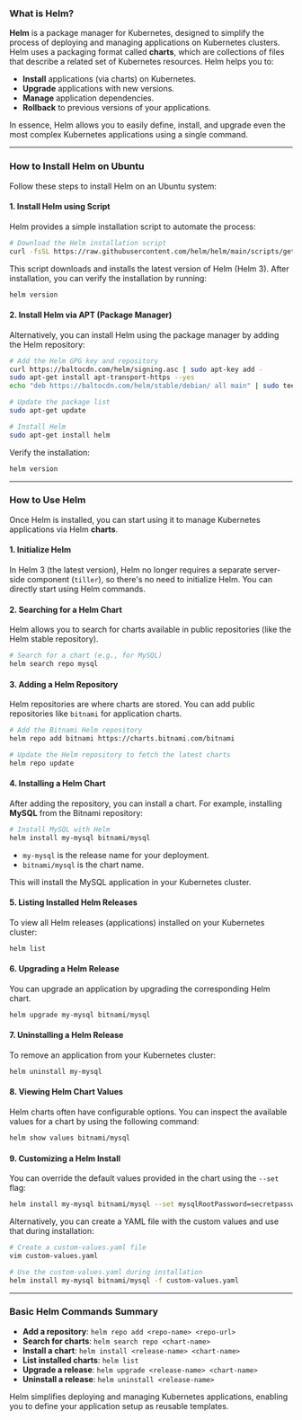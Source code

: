 ### What is Helm?

**Helm** is a package manager for Kubernetes, designed to simplify the process of deploying and managing applications on Kubernetes clusters. Helm uses a packaging format called **charts**, which are collections of files that describe a related set of Kubernetes resources. Helm helps you to:
- **Install** applications (via charts) on Kubernetes.
- **Upgrade** applications with new versions.
- **Manage** application dependencies.
- **Rollback** to previous versions of your applications.
  
In essence, Helm allows you to easily define, install, and upgrade even the most complex Kubernetes applications using a single command.

---

### How to Install Helm on Ubuntu

Follow these steps to install Helm on an Ubuntu system:

#### 1. **Install Helm using Script**
Helm provides a simple installation script to automate the process:

```bash
# Download the Helm installation script
curl -fsSL https://raw.githubusercontent.com/helm/helm/main/scripts/get-helm-3 | bash
```

This script downloads and installs the latest version of Helm (Helm 3). After installation, you can verify the installation by running:

```bash
helm version
```

#### 2. **Install Helm via APT (Package Manager)**

Alternatively, you can install Helm using the package manager by adding the Helm repository:

```bash
# Add the Helm GPG key and repository
curl https://baltocdn.com/helm/signing.asc | sudo apt-key add -
sudo apt-get install apt-transport-https --yes
echo "deb https://baltocdn.com/helm/stable/debian/ all main" | sudo tee /etc/apt/sources.list.d/helm-stable-debian.list

# Update the package list
sudo apt-get update

# Install Helm
sudo apt-get install helm
```

Verify the installation:

```bash
helm version
```

---

### How to Use Helm

Once Helm is installed, you can start using it to manage Kubernetes applications via Helm **charts**.

#### 1. **Initialize Helm**
In Helm 3 (the latest version), Helm no longer requires a separate server-side component (`tiller`), so there's no need to initialize Helm. You can directly start using Helm commands.

#### 2. **Searching for a Helm Chart**
Helm allows you to search for charts available in public repositories (like the Helm stable repository).

```bash
# Search for a chart (e.g., for MySQL)
helm search repo mysql
```

#### 3. **Adding a Helm Repository**
Helm repositories are where charts are stored. You can add public repositories like `bitnami` for application charts.

```bash
# Add the Bitnami Helm repository
helm repo add bitnami https://charts.bitnami.com/bitnami

# Update the Helm repository to fetch the latest charts
helm repo update
```

#### 4. **Installing a Helm Chart**
After adding the repository, you can install a chart. For example, installing **MySQL** from the Bitnami repository:

```bash
# Install MySQL with Helm
helm install my-mysql bitnami/mysql
```

- `my-mysql` is the release name for your deployment.
- `bitnami/mysql` is the chart name.

This will install the MySQL application in your Kubernetes cluster.

#### 5. **Listing Installed Helm Releases**
To view all Helm releases (applications) installed on your Kubernetes cluster:

```bash
helm list
```

#### 6. **Upgrading a Helm Release**
You can upgrade an application by upgrading the corresponding Helm chart.

```bash
helm upgrade my-mysql bitnami/mysql
```

#### 7. **Uninstalling a Helm Release**
To remove an application from your Kubernetes cluster:

```bash
helm uninstall my-mysql
```

#### 8. **Viewing Helm Chart Values**
Helm charts often have configurable options. You can inspect the available values for a chart by using the following command:

```bash
helm show values bitnami/mysql
```

#### 9. **Customizing a Helm Install**
You can override the default values provided in the chart using the `--set` flag:

```bash
helm install my-mysql bitnami/mysql --set mysqlRootPassword=secretpassword,mysqlUser=myuser
```

Alternatively, you can create a YAML file with the custom values and use that during installation:

```bash
# Create a custom-values.yaml file
vim custom-values.yaml

# Use the custom-values.yaml during installation
helm install my-mysql bitnami/mysql -f custom-values.yaml
```

---

### Basic Helm Commands Summary

- **Add a repository**: `helm repo add <repo-name> <repo-url>`
- **Search for charts**: `helm search repo <chart-name>`
- **Install a chart**: `helm install <release-name> <chart-name>`
- **List installed charts**: `helm list`
- **Upgrade a release**: `helm upgrade <release-name> <chart-name>`
- **Uninstall a release**: `helm uninstall <release-name>`

Helm simplifies deploying and managing Kubernetes applications, enabling you to define your application setup as reusable templates.
